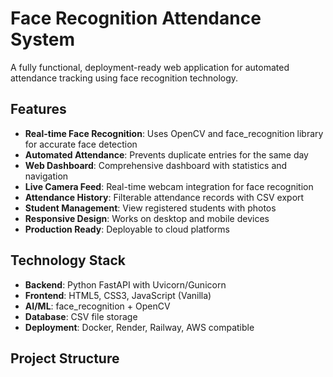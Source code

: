 # Face Recognition Attendance System

A fully functional, deployment-ready web application for automated attendance tracking using face recognition technology.

## Features

- **Real-time Face Recognition**: Uses OpenCV and face_recognition library for accurate face detection
- **Automated Attendance**: Prevents duplicate entries for the same day
- **Web Dashboard**: Comprehensive dashboard with statistics and navigation
- **Live Camera Feed**: Real-time webcam integration for face recognition
- **Attendance History**: Filterable attendance records with CSV export
- **Student Management**: View registered students with photos
- **Responsive Design**: Works on desktop and mobile devices
- **Production Ready**: Deployable to cloud platforms

## Technology Stack

- **Backend**: Python FastAPI with Uvicorn/Gunicorn
- **Frontend**: HTML5, CSS3, JavaScript (Vanilla)
- **AI/ML**: face_recognition + OpenCV
- **Database**: CSV file storage
- **Deployment**: Docker, Render, Railway, AWS compatible

## Project Structure